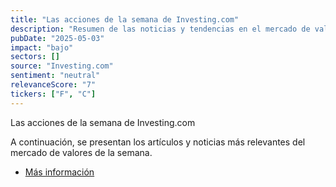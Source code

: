 ```yaml
---
title: "Las acciones de la semana de Investing.com"
description: "Resumen de las noticias y tendencias en el mercado de valores de la semana."
pubDate: "2025-05-03"
impact: "bajo"
sectors: []
source: "Investing.com"
sentiment: "neutral"
relevanceScore: "7"
tickers: ["F", "C"]
---
```


Las acciones de la semana de Investing.com

A continuación, se presentan los artículos y noticias más relevantes del mercado de valores de la semana.

* [Más información](https://es.investing.com/news/stock-market-news/las-acciones-de-la-semana-de-investingcom-3126414)